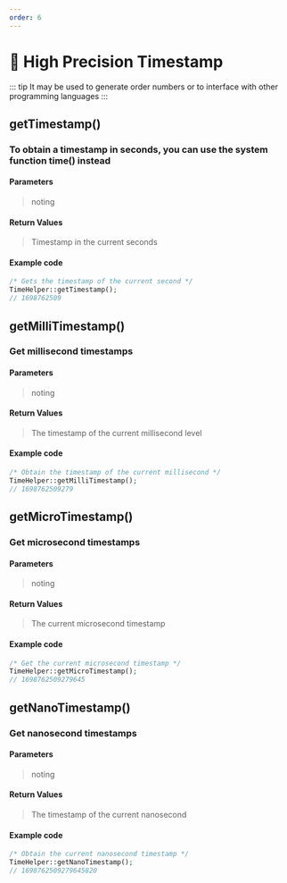 ```yaml
---
order: 6
---
```


# 🍌 High Precision Timestamp

::: tip
It may be used to generate order numbers or to interface with other programming languages
:::

## getTimestamp()

### To obtain a timestamp in seconds, you can use the system function time() instead

#### Parameters

> noting

#### Return Values

> Timestamp in the current seconds

#### Example code

```php
/* Gets the timestamp of the current second */
TimeHelper::getTimestamp();
// 1698762509
```

## getMilliTimestamp()

### Get millisecond timestamps

#### Parameters

> noting

#### Return Values

> The timestamp of the current millisecond level

#### Example code

```php
/* Obtain the timestamp of the current millisecond */
TimeHelper::getMilliTimestamp();
// 1698762509279
```

## getMicroTimestamp()

### Get microsecond timestamps

#### Parameters

> noting

#### Return Values

> The current microsecond timestamp

#### Example code

```php
/* Get the current microsecond timestamp */
TimeHelper::getMicroTimestamp();
// 1698762509279645
```

## getNanoTimestamp()

### Get nanosecond timestamps

#### Parameters

> noting

#### Return Values

> The timestamp of the current nanosecond

#### Example code

```php
/* Obtain the current nanosecond timestamp */
TimeHelper::getNanoTimestamp();
// 1698762509279645820
```